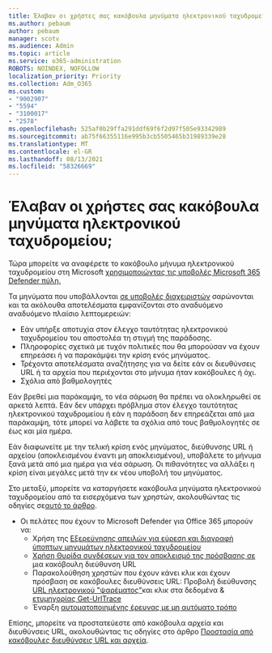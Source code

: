 ```yaml
---
title: Έλαβαν οι χρήστες σας κακόβουλα μηνύματα ηλεκτρονικού ταχυδρομείου
ms.author: pebaum
author: pebaum
manager: scotv
ms.audience: Admin
ms.topic: article
ms.service: o365-administration
ROBOTS: NOINDEX, NOFOLLOW
localization_priority: Priority
ms.collection: Adm_O365
ms.custom:
- "9002907"
- "5594"
- "3100017"
- "2578"
ms.openlocfilehash: 525af0b29ffa291ddf69f6f2d97f505e93342989
ms.sourcegitcommit: ab75f66355116e995b3cb5505465b31989339e28
ms.translationtype: MT
ms.contentlocale: el-GR
ms.lasthandoff: 08/13/2021
ms.locfileid: "58326669"
---
```

# <a name="did-your-users-receive-malicious-email"></a>Έλαβαν οι χρήστες σας κακόβουλα μηνύματα ηλεκτρονικού ταχυδρομείου;

Τώρα μπορείτε να αναφέρετε το κακόβουλο μήνυμα ηλεκτρονικού ταχυδρομείου στη Microsoft [χρησιμοποιώντας τις υποβολές Microsoft 365 Defender πύλη.](https://sip.security.microsoft.com/reportsubmission?viewid=admin)

Τα μηνύματα που υποβάλλονται [σε υποβολές διαχειριστών](https://security.microsoft.com/reportsubmission?viewid=admin) σαρώνονται και τα ακόλουθα αποτελέσματα εμφανίζονται στο αναδυόμενο αναδυόμενο πλαίσιο λεπτομερειών:

- Εάν υπήρξε αποτυχία στον έλεγχο ταυτότητας ηλεκτρονικού ταχυδρομείου του αποστολέα τη στιγμή της παράδοσης.
- Πληροφορίες σχετικά με τυχόν πολιτικές που θα μπορούσαν να έχουν επηρεάσει ή να παρακάμψει την κρίση ενός μηνύματος.
- Τρέχοντα αποτελέσματα αναζήτησης για να δείτε εάν οι διευθύνσεις URL ή τα αρχεία που περιέχονται στο μήνυμα ήταν κακόβουλες ή όχι.
- Σχόλια από βαθμολογητές

Εάν βρεθεί μια παράκαμψη, το νέα σάρωση θα πρέπει να ολοκληρωθεί σε αρκετά λεπτά. Εάν δεν υπάρχει πρόβλημα στον έλεγχο ταυτότητας ηλεκτρονικού ταχυδρομείου ή εάν η παράδοση δεν επηρεάζεται από μια παράκαμψη, τότε μπορεί να λάβετε τα σχόλια από τους βαθμολογητές σε έως και μία ημέρα.

Εάν διαφωνείτε με την τελική κρίση ενός μηνύματος, διεύθυνσης URL ή αρχείου (αποκλεισμένου έναντι μη αποκλεισμένου), υποβάλετε το μήνυμα ξανά μετά από μια ημέρα για νέα σάρωση. Οι πιθανότητες να αλλάξει η κρίση είναι μεγάλες μετά την εκ νέου υποβολή του μηνύματος.

Στο μεταξύ, μπορείτε να καταργήσετε κακόβουλα μηνύματα ηλεκτρονικού ταχυδρομείου από τα εισερχόμενα των χρηστών, ακολουθώντας τις οδηγίες σε[αυτό το άρθρο](https://docs.microsoft.com/microsoft-365/compliance/search-for-and-delete-messages-in-your-organization).

- Οι πελάτες που έχουν το Microsoft Defender για Office 365 μπορούν να:
  - Χρήση της [Εξερεύνησης απειλών για εύρεση και διαγραφή ύποπτων μηνυμάτων ηλεκτρονικού ταχυδρομείου](https://docs.microsoft.com/microsoft-365/security/office-365-security/investigate-malicious-email-that-was-delivered)
  - [Χρήση Θυρίδα συνδέσεων για τον αποκλεισμό της πρόσβασης σε](https://docs.microsoft.com/microsoft-365/security/office-365-security/safe-links) μια κακόβουλη διεύθυνση URL
  - Παρακολούθηση χρηστών που έχουν κάνει κλικ και έχουν πρόσβαση σε κακόβουλες διευθύνσεις URL: Προβολή διεύθυνσης [URL ηλεκτρονικού "ψαρέματος"](https://docs.microsoft.com/microsoft-365/security/office-365-security/threat-explorer)και κλικ στα δεδομένα  &  [ετυμηγορίας Get-UrlTrace](https://docs.microsoft.com/powershell/module/exchange/get-urltrace)
  - Έναρξη [αυτοματοποιημένης έρευνας με μη αυτόματο τρόπο](https://docs.microsoft.com/microsoft-365/security/office-365-security/automated-investigation-response-office)

Επίσης, μπορείτε να προστατεύεστε από κακόβουλα αρχεία και διευθύνσεις URL, ακολουθώντας τις οδηγίες στο άρθρο [Προστασία από κακόβουλες διευθύνσεις URL και αρχεία](https://docs.microsoft.com/microsoft-365/security/office-365-security/protect-against-threats).
